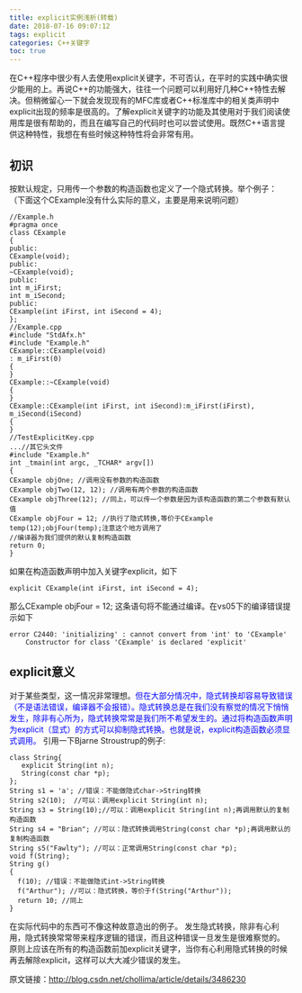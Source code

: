 ```yaml
---
title: explicit实例浅析(转载)
date: 2018-07-16 09:07:12
tags: explicit
categories: C++关键字
toc: true
---
```


在C++程序中很少有人去使用explicit关键字，不可否认，在平时的实践中确实很少能用的上。再说C++的功能强大，往往一个问题可以利用好几种C++特性去解决。但稍微留心一下就会发现现有的MFC库或者C++标准库中的相关类声明中explicit出现的频率是很高的。了解explicit关键字的功能及其使用对于我们阅读使用库是很有帮助的，而且在编写自己的代码时也可以尝试使用。既然C++语言提供这种特性，我想在有些时候这种特性将会非常有用。

<!--more-->

## 初识

按默认规定，只用传一个参数的构造函数也定义了一个隐式转换。举个例子：
（下面这个CExample没有什么实际的意义，主要是用来说明问题）

```
//Example.h
#pragma once
class CExample
{
public:
CExample(void);
public:
~CExample(void);
public:
int m_iFirst;
int m_iSecond;
public:
CExample(int iFirst, int iSecond = 4);
};
//Example.cpp
#include "StdAfx.h"
#include "Example.h"
CExample::CExample(void)
: m_iFirst(0)
{
}
CExample::~CExample(void)
{
}
CExample::CExample(int iFirst, int iSecond):m_iFirst(iFirst), m_iSecond(iSecond)
{
}
//TestExplicitKey.cpp
...//其它头文件
#include "Example.h"
int _tmain(int argc, _TCHAR* argv[])
{
CExample objOne; //调用没有参数的构造函数
CExample objTwo(12, 12); //调用有两个参数的构造函数
CExample objThree(12); //同上，可以传一个参数是因为该构造函数的第二个参数有默认值
CExample objFour = 12; //执行了隐式转换,等价于CExample temp(12);objFour(temp);注意这个地方调用了
//编译器为我们提供的默认复制构造函数
return 0;
}
```

如果在构造函数声明中加入关键字explicit，如下

```
explicit CExample(int iFirst, int iSecond = 4);
```

那么CExample objFour = 12; 这条语句将不能通过编译。在vs05下的编译错误提示如下

```
error C2440: 'initializing' : cannot convert from 'int' to 'CExample'
    Constructor for class 'CExample' is declared 'explicit'
```

## explicit意义

对于某些类型，这一情况非常理想。<font color=blue>但在大部分情况中，隐式转换却容易导致错误（不是语法错误，编译器不会报错）。隐式转换总是在我们没有察觉的情况下悄悄发生，除非有心所为，隐式转换常常是我们所不希望发生的。通过将构造函数声明为explicit（显式）的方式可以抑制隐式转换。也就是说，explicit构造函数必须显式调用。</font>
引用一下Bjarne Stroustrup的例子:

```
class String{
   explicit String(int n);
   String(const char *p);
};
String s1 = 'a'; //错误：不能做隐式char->String转换
String s2(10);  //可以：调用explicit String(int n);
String s3 = String(10);//可以：调用explicit String(int n);再调用默认的复制构造函数
String s4 = "Brian"; //可以：隐式转换调用String(const char *p);再调用默认的复制构造函数
String s5("Fawlty"); //可以：正常调用String(const char *p);
void f(String);
String g()
{
  f(10); //错误：不能做隐式int->String转换
  f("Arthur"); //可以：隐式转换，等价于f(String("Arthur"));
  return 10; //同上
}
```

在实际代码中的东西可不像这种故意造出的例子。
发生隐式转换，除非有心利用，隐式转换常常带来程序逻辑的错误，而且这种错误一旦发生是很难察觉的。
原则上应该在所有的构造函数前加explicit关键字，当你有心利用隐式转换的时候再去解除explicit，这样可以大大减少错误的发生。

原文链接：http://blog.csdn.net/chollima/article/details/3486230
